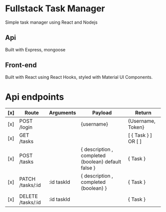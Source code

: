 # Fullstack Task Manager

Simple task manager using React and Nodejs

## Api

Built with Express, mongoose

## Front-end

Built with React using React Hooks, styled with Material UI Components.

# Api endpoints

| [x] | Route                 | Arguments   | Payload                                                                    | Return              |
| --- | --------------------- | ----------- | -------------------------------------------------------------------------- | ------------------- |
| [x] | POST /login           |             | {username}                                                                 | {Username, Token}   |
| [x] | GET /tasks            |             |                                                                            | [ { Task } ] OR [ ] |
| [x] | POST /tasks           |             | { description , completed (boolean) default false }                        | { Task }            |
| [x] | PATCH /tasks/:id      | :id taskId  | { description , completed (boolean) }                                      | { Task }            |
| [x] | DELETE /tasks/:id     | :id taskId  |                                                                            | { Task }            |
